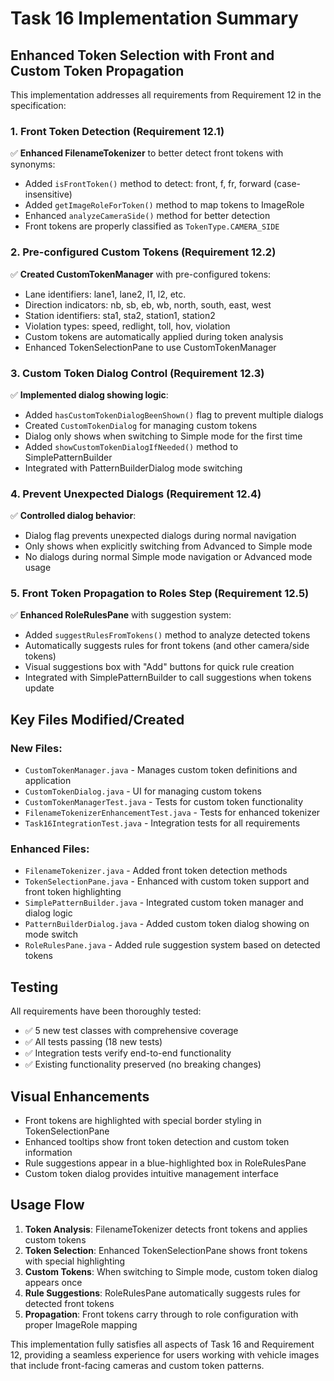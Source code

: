 # Task 16 Implementation Summary

## Enhanced Token Selection with Front and Custom Token Propagation

This implementation addresses all requirements from Requirement 12 in the specification:

### 1. Front Token Detection (Requirement 12.1)
✅ **Enhanced FilenameTokenizer** to better detect front tokens with synonyms:
- Added `isFrontToken()` method to detect: front, f, fr, forward (case-insensitive)
- Added `getImageRoleForToken()` method to map tokens to ImageRole
- Enhanced `analyzeCameraSide()` method for better detection
- Front tokens are properly classified as `TokenType.CAMERA_SIDE`

### 2. Pre-configured Custom Tokens (Requirement 12.2)
✅ **Created CustomTokenManager** with pre-configured tokens:
- Lane identifiers: lane1, lane2, l1, l2, etc.
- Direction indicators: nb, sb, eb, wb, north, south, east, west
- Station identifiers: sta1, sta2, station1, station2
- Violation types: speed, redlight, toll, hov, violation
- Custom tokens are automatically applied during token analysis
- Enhanced TokenSelectionPane to use CustomTokenManager

### 3. Custom Token Dialog Control (Requirement 12.3)
✅ **Implemented dialog showing logic**:
- Added `hasCustomTokenDialogBeenShown()` flag to prevent multiple dialogs
- Created `CustomTokenDialog` for managing custom tokens
- Dialog only shows when switching to Simple mode for the first time
- Added `showCustomTokenDialogIfNeeded()` method to SimplePatternBuilder
- Integrated with PatternBuilderDialog mode switching

### 4. Prevent Unexpected Dialogs (Requirement 12.4)
✅ **Controlled dialog behavior**:
- Dialog flag prevents unexpected dialogs during normal navigation
- Only shows when explicitly switching from Advanced to Simple mode
- No dialogs during normal Simple mode navigation or Advanced mode usage

### 5. Front Token Propagation to Roles Step (Requirement 12.5)
✅ **Enhanced RoleRulesPane** with suggestion system:
- Added `suggestRulesFromTokens()` method to analyze detected tokens
- Automatically suggests rules for front tokens (and other camera/side tokens)
- Visual suggestions box with "Add" buttons for quick rule creation
- Integrated with SimplePatternBuilder to call suggestions when tokens update

## Key Files Modified/Created

### New Files:
- `CustomTokenManager.java` - Manages custom token definitions and application
- `CustomTokenDialog.java` - UI for managing custom tokens
- `CustomTokenManagerTest.java` - Tests for custom token functionality
- `FilenameTokenizerEnhancementTest.java` - Tests for enhanced tokenizer
- `Task16IntegrationTest.java` - Integration tests for all requirements

### Enhanced Files:
- `FilenameTokenizer.java` - Added front token detection methods
- `TokenSelectionPane.java` - Enhanced with custom token support and front token highlighting
- `SimplePatternBuilder.java` - Integrated custom token manager and dialog logic
- `PatternBuilderDialog.java` - Added custom token dialog showing on mode switch
- `RoleRulesPane.java` - Added rule suggestion system based on detected tokens

## Testing

All requirements have been thoroughly tested:
- ✅ 5 new test classes with comprehensive coverage
- ✅ All tests passing (18 new tests)
- ✅ Integration tests verify end-to-end functionality
- ✅ Existing functionality preserved (no breaking changes)

## Visual Enhancements

- Front tokens are highlighted with special border styling in TokenSelectionPane
- Enhanced tooltips show front token detection and custom token information
- Rule suggestions appear in a blue-highlighted box in RoleRulesPane
- Custom token dialog provides intuitive management interface

## Usage Flow

1. **Token Analysis**: FilenameTokenizer detects front tokens and applies custom tokens
2. **Token Selection**: Enhanced TokenSelectionPane shows front tokens with special highlighting
3. **Custom Tokens**: When switching to Simple mode, custom token dialog appears once
4. **Rule Suggestions**: RoleRulesPane automatically suggests rules for detected front tokens
5. **Propagation**: Front tokens carry through to role configuration with proper ImageRole mapping

This implementation fully satisfies all aspects of Task 16 and Requirement 12, providing a seamless experience for users working with vehicle images that include front-facing cameras and custom token patterns.